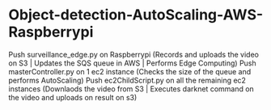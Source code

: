 # Object-detection-AutoScaling-AWS-Raspberrypi
Push surveillance_edge.py on Raspberrypi (Records and uploads the video on S3 | Updates the SQS queue in AWS | Performs Edge Computing)
Push masterController.py on 1 ec2 instance (Checks the size of the queue and performs AutoScaling)
Push ec2ChildScript.py on all the remaining ec2 instances (Downlaods the video from S3 | Executes darknet command on the video and uploads on result on s3)
